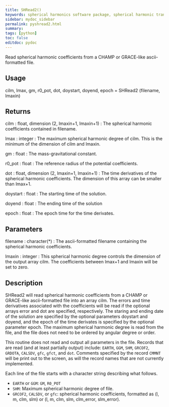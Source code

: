 ```yaml
---
title: SHRead2()
keywords: spherical harmonics software package, spherical harmonic transform, legendre functions, multitaper spectral analysis, Python, gravity, magnetic field
sidebar: mydoc_sidebar
permalink: pyshread2.html
summary:
tags: [python]
toc: false
editdoc: pydoc
---
```


Read spherical harmonic coefficients from a CHAMP or GRACE-like ascii-formatted file.

## Usage

cilm, lmax, gm, r0_pot, dot, doystart, doyend, epoch = SHRead2 (filename, lmaxin)

## Returns

cilm : float, dimension (2, lmaxin+1, lmaxin+1)
:   The spherical harmonic coefficients contained in filename.

lmax : integer
:   The maximum spherical harmonic degree of cilm. This is the minimum of the dimension of cilm and lmaxin.

gm : float
:   The mass-gravitational constant.

r0_pot : float
:   The reference radius of the potential coefficients.

dot : float, dimension (2, lmaxin+1, lmaxin+1)
:   The time derivatives of the spherical harmonic coefficients. The dimension of this array can be smaller than lmax+1.

doystart : float
:   The starting time of the solution.

doyend : float
:   The ending time of the solution

epoch : float
:   The epoch time for the time derivates.

## Parameters

filename : character(*)
:   The ascii-formatted filename containing the spherical harmonic coefficients.

lmaxin : integer
:   This spherical harmonic degree controls the dimension of the output array cilm. The coefficients between lmax+1 and lmaxin will be set to zero.

## Description

SHRead2 will read spherical harmonic coefficients from a CHAMP or GRACE-like ascii-formatted file into an array cilm. The errors and time derivatives associated with the coefficients will be read if the optional arrays error and dot are specified, respectively. The staring and ending date of the solution are specified by the optional parameters doystart and doyend, and the epoch of the time derivates is specified by the optional parameter epoch. The maximum spherical harmonic degree is read from the file, and the file does not need to be ordered by angular degree or order.

This routine does not read and output all parameters in the file. Records that are read (and at least partially output) include: `EARTH`, `GGM`, `SHM`, `GRCOF2`, `GRDOTA`, `CALSDV`, `gfc`, `gfct`, and `dot`. Comments specified by the record `CMMNT` will be print out to the screen, as will the record names that are not currently implemented.

Each line of the file starts with a character string describing what follows. 

- `EARTH` or `GGM`: `GM`, `R0_POT`
- `SHM`: Maximum spherical harmonic degree of file.
- `GRCOF2`, `CALSDV`, or `gfc`: spherical harmonic coefficients, formatted as (l, m, clm, slm) or (l, m, clm, slm, clm_error, slm_error).
